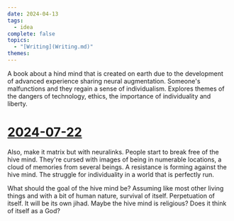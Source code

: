 ```yaml
---  
date: 2024-04-13  
tags:  
  - idea  
complete: false  
topics:  
  - "[Writing](Writing.md)"  
themes:   
---  
```

A book about a hind mind that is created on earth due to the development of advanced experience sharing neural augmentation. Someone's malfunctions and they regain a sense of individualism. Explores themes of the dangers of technology, ethics, the importance of individuality and liberty.   
  
# [2024-07-22](../../../2024-07-22.md)  
  
Also, make it matrix but with neuralinks. People start to break free of the hive mind. They're cursed with images of being in numerable locations, a cloud of memories from several beings. A resistance is forming against the hive mind. The struggle for individuality in a world that is perfectly run.   
  
What should the goal of the hive mind be? Assuming like most other living things and with a bit of human nature, survival of itself. Perpetuation of itself. It will be its own jihad. Maybe the hive mind is religious? Does it think of itself as a God? 